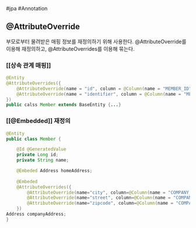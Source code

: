 #jpa #Annotation 

## @AttributeOverride
부모로부터 물려받은 매핑 정보를 재정의하기 위해 사용한다. @AttributeOverride를 이용해 재정의하고, @AttributeOverrides를 이용해 묶는다.

### [[상속 관계 매핑]]
```java
@Entity 
@AttributeOverrides({ 
	@AttributeOverride(name = "id", column = @Column(name = "MEMBER_ID"))
	@AttributeOverride(name = "identifier", column = @Column(name = "MEMBER_NAME")) 
})
public calss Member extends BaseEntity {...}
```

### [[@Embedded]] 재정의
```java
@Entity
public class Member {

	@Id @GeneratedValue
	private Long id;
	private String name;

	@Embeded Address homeAddress;
	
	@Embeded
	@AttributeOverrides({
		@AttributeOverride(name="city", column=@Column(name = "COMPANY_CITY")),
		@AttributeOverride(name="street", column=@Column(name = "COMPANY_STREET")),
		@AttributeOverride(name="zipcode", column=@Column(name = "COMPANY_ZIPCODE")),
	})	
Address companyAddress;
}
```

